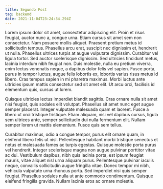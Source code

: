 ```yaml
---
title: Segundo Post
tag: backend
date: 2021-11-04T23:24:34.294Z
---
```

Lorem ipsum dolor sit amet, consectetur adipiscing elit. Proin et risus feugiat, auctor nunc a, congue urna. Etiam cursus sit amet sem non consectetur. Nam posuere mollis aliquet. Praesent pretium metus id sollicitudin tempus. Phasellus arcu erat, suscipit nec dignissim et, hendrerit ut nulla. Phasellus ultrices turpis at augue vulputate dignissim. Curabitur vel ligula tortor. Sed auctor scelerisque dignissim. Sed ultricies tincidunt metus, lacinia interdum nibh feugiat non. Duis molestie, nulla eu pretium viverra, enim lectus venenatis neque, a dapibus dolor felis vel sapien. Fusce porta, purus in tempor luctus, augue felis lobortis ex, lobortis varius risus metus id libero. Cras tempus sapien in mi pharetra maximus. Morbi luctus ante ultricies ipsum mattis consectetur sed sit amet elit. Ut arcu orci, facilisis id elementum quis, cursus ut lorem.

Quisque ultricies lectus imperdiet blandit sagittis. Cras ornare nulla sit amet nisi feugiat, quis sodales elit volutpat. Phasellus sit amet nunc eget augue semper placerat. Integer vulputate malesuada quam et laoreet. Fusce a libero ut orci tristique tristique. Etiam aliquam, nisi vel dapibus cursus, ligula sem ultrices ante, semper sollicitudin dui nulla fermentum elit. Nullam semper lorem ut mattis elementum. Fusce quis sem tellus.

Curabitur maximus, odio a congue tempor, purus elit ornare quam, in eleifend libero felis ut nisl. Pellentesque habitant morbi tristique senectus et netus et malesuada fames ac turpis egestas. Quisque molestie porta purus vel hendrerit. Integer scelerisque magna non augue pulvinar porttitor vitae ac dui. Vestibulum dapibus, nibh quis lacinia porta, est ipsum feugiat mauris, vitae aliquet nisl urna aliquam purus. Pellentesque pulvinar iaculis neque, convallis sollicitudin augue fringilla vitae. Donec tempor mi nibh, vehicula vulputate urna rhoncus porta. Sed imperdiet nisi quis semper feugiat. Phasellus sodales nulla ut ante commodo condimentum. Quisque eleifend fringilla gravida. Nullam lacinia eros ac ornare molestie.